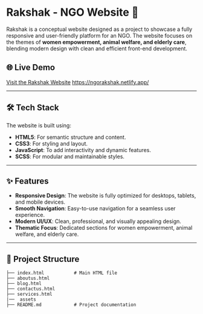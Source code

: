 # Rakshak - NGO Website 🌟  

Rakshak is a conceptual website designed as a project to showcase a fully responsive and user-friendly platform for an NGO. The website focuses on the themes of **women empowerment, animal welfare, and elderly care**, blending modern design with clean and efficient front-end development.  

## 🌐 Live Demo  
[Visit the Rakshak Website](#)   https://ngorakshak.netlify.app/

---

## 🛠️ Tech Stack  

The website is built using:  
- **HTML5**: For semantic structure and content.  
- **CSS3**: For styling and layout.  
- **JavaScript**: To add interactivity and dynamic features.  
- **SCSS**: For modular and maintainable styles.  

---

## ✨ Features  

- **Responsive Design**: The website is fully optimized for desktops, tablets, and mobile devices.  
- **Smooth Navigation**: Easy-to-use navigation for a seamless user experience.  
- **Modern UI/UX**: Clean, professional, and visually appealing design.  
- **Thematic Focus**: Dedicated sections for women empowerment, animal welfare, and elderly care.  

---

## 📁 Project Structure  

```plaintext
├── index.html           # Main HTML file  
├── aboutus.html             
├── blog.html                  
├── contactus.html                   
├── services.html
|──  assets          
├── README.md            # Project documentation  
